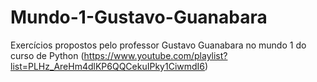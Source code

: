 # Mundo-1-Gustavo-Guanabara
Exercícios propostos pelo professor Gustavo Guanabara no mundo 1 do curso de Python (https://www.youtube.com/playlist?list=PLHz_AreHm4dlKP6QQCekuIPky1CiwmdI6)
